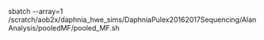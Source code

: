 sbatch --array=1 /scratch/aob2x/daphnia_hwe_sims/DaphniaPulex20162017Sequencing/AlanAnalysis/pooledMF/pooled_MF.sh
